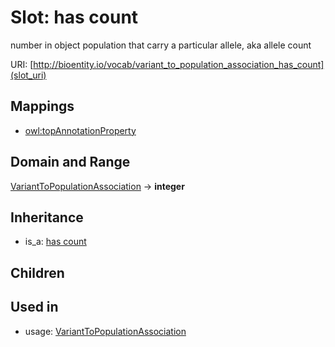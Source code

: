 # Slot: has count


number in object population that carry a particular allele, aka allele count

URI: [http://bioentity.io/vocab/variant_to_population_association_has_count](slot_uri)
## Mappings

 * [owl:topAnnotationProperty](http://purl.obolibrary.org/obo/owl_topAnnotationProperty)
## Domain and Range

[VariantToPopulationAssociation](VariantToPopulationAssociation.md) -> **integer**
## Inheritance

 *  is_a: [has count](has_count.md)
## Children

## Used in

 *  usage: [VariantToPopulationAssociation](VariantToPopulationAssociation.md)
